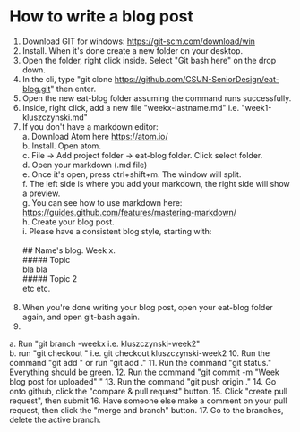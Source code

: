 # How to write a blog post

1. Download GIT for windows: https://git-scm.com/download/win
2. Install. When it's done create a new folder on your desktop.
3. Open the folder, right click inside. Select "Git bash here" on the drop down.
4. In the cli, type "git clone https://github.com/CSUN-SeniorDesign/eat-blog.git" then enter.
5. Open the new eat-blog folder assuming the command runs successfully.
6. Inside, right click, add a new file "weekx-lastname.md" i.e. "week1-kluszczynski.md"
7. If you don't have a markdown editor: <br>
      a. Download Atom here https://atom.io/ <br>
      b. Install. Open atom. <br>
      c. File -> Add project folder -> eat-blog folder. Click select folder. <br>
      d. Open your markdown (.md file) <br>
      e. Once it's open, press ctrl+shift+m. The window will split. <br>
      f. The left side is where you add your markdown, the right side will show a preview. <br>
     g. You can see how to use markdown here: https://guides.github.com/features/mastering-markdown/ <br>
     h. Create your blog post. <br>
     i. Please have a consistent blog style, starting with: <br>     <br>## Name's blog. Week x.
     <br>##### Topic<br>
     bla bla
     <br>##### Topic 2
     <br>etc
     etc.<br><br>
8. When you're done writing your blog post, open your eat-blog folder again, and open git-bash again.
9. 
  a. Run "git branch <lastname>-weekx i.e. kluszczynski-week2" <br>
  b. run "git checkout <branchname>" i.e. git checkout kluszczynski-week2
10. Run the command "git add <markdown filename>" or run "git add ."
11. Run the command "git status." Everything should be green.
12. Run the command "git commit -m "Week <x> blog post for <name> uploaded" "
13. Run the command "git push origin <branchname>."
14. Go onto github, click the "compare & pull request" button.
15. Click "create pull request", then submit
16. Have someone else make a comment on your pull request, then click the "merge and branch" button.
17. Go to the branches, delete the active branch.
